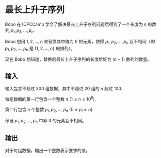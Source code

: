 # 最长上升子序列

Bobo 在 ICPCCamp 学会了解决最长上升子序列问题后得到了一个长度为 $n$ 的数列 $p_1, p_2, \dots, p_n$.

Bobo 想用 $1, 2, \dots, n$ 来替换其中值为 $0$ 的元素，使得 $p_1, p_2, \dots, p_n$ 互不相同（即 $p_1, p_2, \dots, p_n$ 是 $\{1, 2, \dots, n\}$ 的排列）。

现在 Bobo 想知道，替换后最长上升子序列的长度恰好为 $(n - 1)$ 数列的数量。

## 输入

输入包含不超过 $300$ 组数据，其中不超过 $20$ 组的 $n$ 超过 $100$.

每组数据的第一行包含一个整数 $n$ ($1 \leq n \leq 10^5$).

第二行包含 $n$ 个整数 $p_1, p_2, \dots, p_n$ ($0 \leq p_i \leq n$).

保证 $p_1, p_2, \dots, p_n$ 中非 $0$ 的元素互不相同。

## 输出

对于每组数据，输出一个整数表示要求的值。
